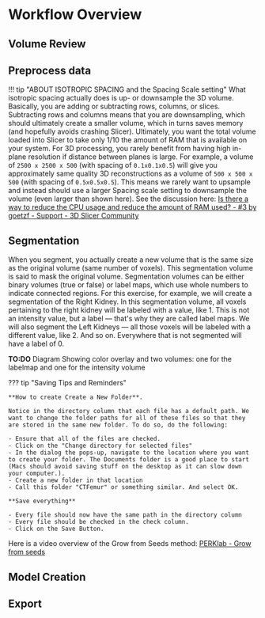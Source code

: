 # Workflow Overview

## Volume Review

## Preprocess data

!!! tip "ABOUT ISOTROPIC SPACING and the Spacing Scale setting"
    What isotropic spacing actually does is up- or downsample the 3D volume. Basically, you are adding or subtracting rows, columns, or slices. Subtracting rows and columns means that you are downsampling, which should ultimately create a smaller volume, which in turns saves memory (and hopefully avoids crashing Slicer). Ultimately, you want the total volume loaded into Slicer to take only 1/10 the amount of RAM that is available on your system. For 3D processing, you rarely benefit from having high in-plane resolution if distance between planes is large. For example, a volume of `2500 x 2500 x 500` (with spacing of `0.1x0.1x0.5`) will give you approximately same quality 3D reconstructions as a volume of `500 x 500 x 500` (with spacing of `0.5x0.5x0.5`). This means we rarely want to upsample and instead should use a larger Spacing scale setting to downsample the volume (even larger than shown here). See the discussion here: [Is there a way to reduce the CPU usage and reduce the amount of RAM used? - #3 by goetzf - Support - 3D Slicer Community](https://discourse.slicer.org/t/is-there-a-way-to-reduce-the-cpu-usage-and-reduce-the-amount-of-ram-used/3181/3)

## Segmentation

When you segment, you actually create a new volume that is the same size as the original volume (same number of voxels). This segmentation volume is said to mask the original volume. Segmentation volumes can be either binary volumes (true or false) or label maps, which use whole numbers to indicate connected regions. For this exercise, for example, we will create a segmentation of the Right Kidney. In this segmentation volume, all voxels pertaining to the right kidney will be labeled with a value, like 1. This is not an intensity value, but a label — that's why they are called label maps.  We will also segment the Left Kidneys — all those voxels will be labeled with a different value, like 2. And so on. Everywhere that is not segmented will have a label of 0.

**TO:DO** Diagram Showing color overlay and two volumes: one for the labelmap and one for the intensity volume

??? tip "Saving Tips and Reminders"

    **How to create Create a New Folder**. 

    Notice in the directory column that each file has a default path. We want to change the folder paths for all of these files so that they are stored in the same new folder. To do so, do the following:

    - Ensure that all of the files are checked. 
    - Click on the "Change directory for selected files" 
    - In the dialog the pops-up, navigate to the location where you want to create your folder. The Documents folder is a good place to start (Macs should avoid saving stuff on the desktop as it can slow down your computer.).
    - Create a new folder in that location
    - Call this folder "CTFemur" or something similar. And select OK. 

    **Save everything**

    - Every file should now have the same path in the directory column 
    - Every file should be checked in the check column.
    - Click on the Save Button. 
  
Here is a video overview of the Grow from Seeds method: [PERKlab - Grow from seeds](https://www.youtube.com/watch?v=8Nbi1Co2rhY)

## Model Creation

## Export
